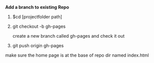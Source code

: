 **Add a branch to existing Repo**

1. $cd [projectfolder path]

2. git checkout -b gh-pages

    create a new branch called gh-pages and check it out
3. git push origin gh-pages

  make sure the home page is at the base of repo dir named index.html
